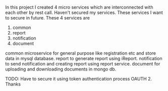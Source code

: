 In this project I created 4 micro services which are interconnected with each other by rest call.
Haven't secured my services.
These services I want to secure in future.
These 4 services are 
1. common
2. report
3. notification
4. document

common microservice for general purpose like registration etc and store data in mysql database.
report to generate report using iReport.
notification to send notification and creating report using report service.
document for uploading and downloading documents in mongo db.

TODO: Have to secure it using token authentication process OAUTH 2.
Thanks


